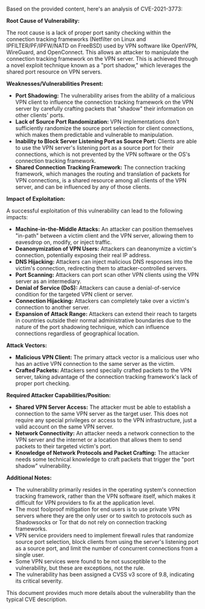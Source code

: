 Based on the provided content, here's an analysis of CVE-2021-3773:

**Root Cause of Vulnerability:**

The root cause is a lack of proper port sanity checking within the connection tracking frameworks (Netfilter on Linux and IPFILTER/PF/IPFW/NATD on FreeBSD) used by VPN software like OpenVPN, WireGuard, and OpenConnect. This allows an attacker to manipulate the connection tracking framework on the VPN server. This is achieved through a novel exploit technique known as a "port shadow," which leverages the shared port resource on VPN servers.

**Weaknesses/Vulnerabilities Present:**

*   **Port Shadowing:** The vulnerability arises from the ability of a malicious VPN client to influence the connection tracking framework on the VPN server by carefully crafting packets that "shadow" their information on other clients' ports.
*   **Lack of Source Port Randomization:**  VPN implementations don't sufficiently randomize the source port selection for client connections, which makes them predictable and vulnerable to manipulation.
*   **Inability to Block Server Listening Port as Source Port:** Clients are able to use the VPN server's listening port as a source port for their connections, which is not prevented by the VPN software or the OS's connection tracking framework.
*   **Shared Connection Tracking Framework:** The connection tracking framework, which manages the routing and translation of packets for VPN connections, is a shared resource among all clients of the VPN server, and can be influenced by any of those clients.

**Impact of Exploitation:**

A successful exploitation of this vulnerability can lead to the following impacts:

*   **Machine-in-the-Middle Attacks:** An attacker can position themselves "in-path" between a victim client and the VPN server, allowing them to eavesdrop on, modify, or inject traffic.
*   **Deanonymization of VPN Users:** Attackers can deanonymize a victim's connection, potentially exposing their real IP address.
*   **DNS Hijacking:** Attackers can inject malicious DNS responses into the victim's connection, redirecting them to attacker-controlled servers.
*   **Port Scanning:** Attackers can port scan other VPN clients using the VPN server as an intermediary.
*   **Denial of Service (DoS):** Attackers can cause a denial-of-service condition for the targeted VPN client or server.
*   **Connection Hijacking:** Attackers can completely take over a victim's connection to another server.
*   **Expansion of Attack Range:** Attackers can extend their reach to targets in countries outside their normal administrative boundaries due to the nature of the port shadowing technique, which can influence connections regardless of geographical location.

**Attack Vectors:**

*   **Malicious VPN Client:** The primary attack vector is a malicious user who has an active VPN connection to the same server as the victim.
*   **Crafted Packets:** Attackers send specially crafted packets to the VPN server, taking advantage of the connection tracking framework's lack of proper port checking.

**Required Attacker Capabilities/Position:**

*   **Shared VPN Server Access:** The attacker must be able to establish a connection to the same VPN server as the target user. This does not require any special privileges or access to the VPN infrastructure, just a valid account on the same VPN server.
*   **Network Connectivity:** An attacker needs a network connection to the VPN server and the internet or a location that allows them to send packets to their targeted victim's port.
*   **Knowledge of Network Protocols and Packet Crafting:** The attacker needs some technical knowledge to craft packets that trigger the "port shadow" vulnerability.

**Additional Notes:**

*   The vulnerability primarily resides in the operating system's connection tracking framework, rather than the VPN software itself, which makes it difficult for VPN providers to fix at the application level.
*   The most foolproof mitigation for end users is to use private VPN servers where they are the only user or to switch to protocols such as Shadowsocks or Tor that do not rely on connection tracking frameworks.
*   VPN service providers need to implement firewall rules that randomize source port selection, block clients from using the server's listening port as a source port, and limit the number of concurrent connections from a single user.
*   Some VPN services were found to be not susceptible to the vulnerability, but these are exceptions, not the rule.
*   The vulnerability has been assigned a CVSS v3 score of 9.8, indicating its critical severity.

This document provides much more details about the vulnerability than the typical CVE description.